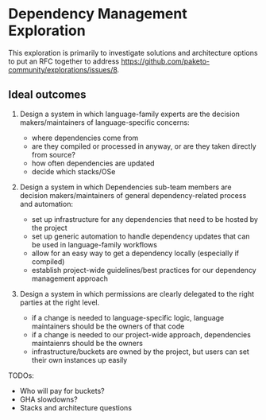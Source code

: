 # Dependency Management Exploration
This exploration is primarily to investigate solutions and architecture options
to put an RFC together to address
https://github.com/paketo-community/explorations/issues/8.


## Ideal outcomes
1.  Design a system in which language-family experts are the decision
    makers/maintainers of language-specific concerns:
    - where dependencies come from
    - are they compiled or processed in anyway, or are they taken directly from source?
    - how often dependencies are updated
    - decide which stacks/OSe

2.  Design a system in which Dependencies sub-team members are decision
    makers/maintainers of general dependency-related process and automation:
    - set up infrastructure for any dependencies that need to be hosted by the project
    - set up generic automation to handle dependency updates that can be used in language-family workflows
    - allow for an easy way to get a dependency locally (especially if compiled)
    - establish project-wide guidelines/best practices for our dependency management approach

3. Design a system in which permissions are clearly delegated to the right parties at the right level.
   - if a change is needed to language-specific logic, language maintainers should be the owners of that code
   - if a change is needed to our project-wide approach, dependencies maintaienrs should be the owners
   - infrastructure/buckets are owned by the project, but users can set their own instances up easily


TODOs:
- Who will pay for buckets?
- GHA slowdowns?
- Stacks and architecture questions
